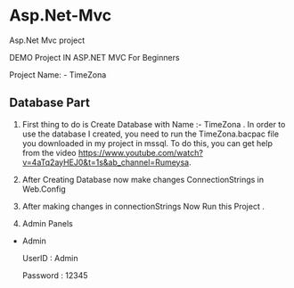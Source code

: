 # Asp.Net-Mvc
 Asp.Net Mvc project

DEMO Project IN ASP.NET MVC For Beginners

Project Name: - TimeZona

Database Part
-------------------------------------------
1) First thing to do is Create Database with Name :- TimeZona .
  In order to use the database I created, you need to run the TimeZona.bacpac file you downloaded in my project in mssql. To do this, you can get help from the video https://www.youtube.com/watch?v=4aTq2ayHEJ0&t=1s&ab_channel=Rumeysa.

2) After Creating Database now make changes ConnectionStrings in Web.Config

3) After making changes in connectionStrings Now Run this Project .

5) Admin Panels
  
 - Admin 
       
      UserID : Admin 
       
      Password : 12345
